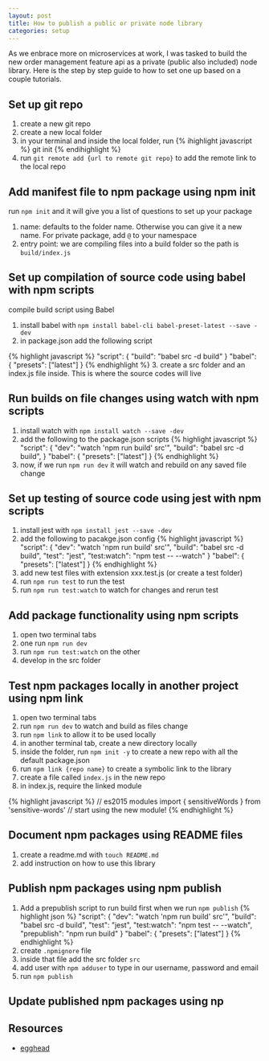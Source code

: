 ```yaml
---
layout: post
title: How to publish a public or private node library
categories: setup
---
```


As we enbrace more on microservices at work, I was tasked to build the new order management feature api as a private (public also included) node library. Here is the step by step guide to how to set one up based on a couple tutorials.
<!--more-->

## Set up git repo
1. create a new git repo
2. create a new local folder
3. in your terminal and inside the local folder, run {% ihighlight javascript %} git init {% endihighlight %}
4. run `git remote add {url to remote git repo}` to add the remote link to the local repo

## Add manifest file to npm package using npm init
run `npm init` and it will give you a list of questions to set up your package
  1. name: defaults to the folder name. Otherwise you can give it a new name. For private package, add `@` to your namespace
  2. entry point: we are compiling files into a build folder so the path is `build/index.js`

## Set up compilation of source code using babel with npm scripts
compile build script using Babel
1. install babel with `npm install babel-cli babel-preset-latest --save -dev`
2. in package.json add the following script

{% highlight javascript %}
"script": {
  "build": "babel src -d build"
}
"babel": {
  "presets": ["latest"]
}
{% endhighlight %}
3. create a src folder and an index.js file inside.  This is where the source codes will live

## Run builds on file changes using watch with npm scripts
1. install watch with `npm install watch --save -dev`
2. add the following to the package.json scripts
{% highlight javascript %}
"script": {
  "dev": "watch 'npm run build' src'",
  "build": "babel src -d build",
}
"babel": {
  "presets": ["latest"]
}
{% endhighlight %}
3. now, if we run `npm run dev` it will watch and rebuild on any saved file change

## Set up testing of source code using jest with npm scripts
1. install jest with `npm install jest --save -dev`
2. add the following to pacakge.json config
{% highlight javascript %}
"script": {
  "dev": "watch 'npm run build' src'",
  "build": "babel src -d build",
  "test": "jest",
  "test:watch": "npm test -- --watch"
}
"babel": {
  "presets": ["latest"]
}
{% endhighlight %}
3. add new test files with extension xxx.test.js (or create a test folder)
4. run `npm run test` to run the test
5. run `npm run test:watch` to watch for changes and rerun test

## Add package functionality using npm scripts
1. open two terminal tabs
  1. one run `npm run dev`
  2. run `npm run test:watch` on the other
2. develop in the src folder

## Test npm packages locally in another project using npm link
1. open two terminal tabs
  1. run `npm run dev` to watch and build as files change
  2. run `npm link` to allow it to be used locally
2. in another terminal tab, create a new directory locally
3. inside the folder, run `npm init -y` to create a new repo with all the default package.json
4. run `npm link {repo name}` to create a symbolic link to the library
5. create a file called `index.js` in the new repo
6. in index.js, require the linked module

{% highlight javascript %}
// es2015 modules
import { sensitiveWords } from 'sensitive-words'
// start using the new module!
{% endhighlight %}

## Document npm packages using README files
1. create a readme.md with `touch README.md`
2. add instruction on how to use this library

## Publish npm packages using npm publish
1. Add a prepublish script to run build first when we run `npm publish`
{% highlight json %}
"script": {
  "dev": "watch 'npm run build' src'",
  "build": "babel src -d build",
  "test": "jest",
  "test:watch": "npm test -- --watch",
  "prepublish": "npm run build"
}
"babel": {
  "presets": ["latest"]
}
{% endhighlight %}
2. create `.npmignore` file
3. inside that file add the src folder `src`
4. add user with `npm adduser` to type in our username, password and email
5. run `npm publish`

## Update published npm packages using np


## Resources
* [egghead](https://egghead.io/lessons/javascript-add-manifest-files-to-npm-packages-using-npm-init)
